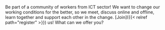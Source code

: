 Be part of a community of workers from ICT sector! We want to change our working conditions for the better, so we meet, discuss online and offline, learn together and support each other in the change. [Join]({{< relref path="register" >}}) us! What can we offer you?

